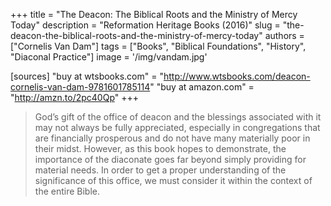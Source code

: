 +++
title = "The Deacon: The Biblical Roots and the Ministry of Mercy Today"
description = "Reformation Heritage Books (2016)"
slug = "the-deacon-the-biblical-roots-and-the-ministry-of-mercy-today"
authors = ["Cornelis Van Dam"]
tags = ["Books", "Biblical Foundations", "History", "Diaconal Practice"]
image = '/img/vandam.jpg'

[sources]
"buy at wtsbooks.com" = "http://www.wtsbooks.com/deacon-cornelis-van-dam-9781601785114"
"buy at amazon.com" = "http://amzn.to/2pc40Qp"
+++

> God’s gift of the office of deacon and the blessings associated with it may not always be fully appreciated, especially in congregations that are financially prosperous and do not have many materially poor in their midst. However, as this book hopes to demonstrate, the importance of the diaconate goes far beyond simply providing for material needs. In order to get a proper understanding of the significance of this office, we must consider it within the context of the entire Bible.